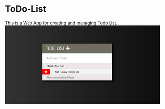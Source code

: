 # ToDo-List
This is a Web App for creating and managing Todo List.
![Todo list img](https://github.com/Sidangore/ToDo-List/blob/master/TodoSS.png?raw=true)
